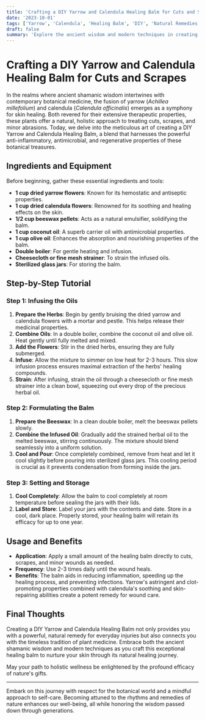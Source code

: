 ```yaml
---
title: 'Crafting a DIY Yarrow and Calendula Healing Balm for Cuts and Scrapes'
date: '2023-10-01'
tags: ['Yarrow', 'Calendula', 'Healing Balm', 'DIY', 'Natural Remedies']
draft: false
summary: 'Explore the ancient wisdom and modern techniques in creating a powerful DIY healing balm using yarrow and calendula to aid in cuts and scrapes recovery.'
---
```


# Crafting a DIY Yarrow and Calendula Healing Balm for Cuts and Scrapes

In the realms where ancient shamanic wisdom intertwines with contemporary botanical medicine, the fusion of yarrow (_Achillea millefolium_) and calendula (_Calendula officinalis_) emerges as a symphony for skin healing. Both revered for their extensive therapeutic properties, these plants offer a natural, holistic approach to treating cuts, scrapes, and minor abrasions. Today, we delve into the meticulous art of creating a DIY Yarrow and Calendula Healing Balm, a blend that harnesses the powerful anti-inflammatory, antimicrobial, and regenerative properties of these botanical treasures.

## Ingredients and Equipment

Before beginning, gather these essential ingredients and tools:

- **1 cup dried yarrow flowers**: Known for its hemostatic and antiseptic properties.
- **1 cup dried calendula flowers**: Renowned for its soothing and healing effects on the skin.
- **1/2 cup beeswax pellets**: Acts as a natural emulsifier, solidifying the balm.
- **1 cup coconut oil**: A superb carrier oil with antimicrobial properties.
- **1 cup olive oil**: Enhances the absorption and nourishing properties of the balm.
- **Double boiler**: For gentle heating and infusion.
- **Cheesecloth or fine mesh strainer**: To strain the infused oils.
- **Sterilized glass jars**: For storing the balm.

## Step-by-Step Tutorial

### Step 1: Infusing the Oils

1. **Prepare the Herbs**: Begin by gently bruising the dried yarrow and calendula flowers with a mortar and pestle. This helps release their medicinal properties.
2. **Combine Oils**: In a double boiler, combine the coconut oil and olive oil. Heat gently until fully melted and mixed.
3. **Add the Flowers**: Stir in the dried herbs, ensuring they are fully submerged.
4. **Infuse**: Allow the mixture to simmer on low heat for 2-3 hours. This slow infusion process ensures maximal extraction of the herbs' healing compounds.
5. **Strain**: After infusing, strain the oil through a cheesecloth or fine mesh strainer into a clean bowl, squeezing out every drop of the precious herbal oil.

### Step 2: Formulating the Balm

1. **Prepare the Beeswax**: In a clean double boiler, melt the beeswax pellets slowly.
2. **Combine the Infused Oil**: Gradually add the strained herbal oil to the melted beeswax, stirring continuously. The mixture should blend seamlessly into a uniform solution.
3. **Cool and Pour**: Once completely combined, remove from heat and let it cool slightly before pouring into sterilized glass jars. This cooling period is crucial as it prevents condensation from forming inside the jars.

### Step 3: Setting and Storage

1. **Cool Completely**: Allow the balm to cool completely at room temperature before sealing the jars with their lids.
2. **Label and Store**: Label your jars with the contents and date. Store in a cool, dark place. Properly stored, your healing balm will retain its efficacy for up to one year.

## Usage and Benefits

- **Application**: Apply a small amount of the healing balm directly to cuts, scrapes, and minor wounds as needed.
- **Frequency**: Use 2-3 times daily until the wound heals.
- **Benefits**: The balm aids in reducing inflammation, speeding up the healing process, and preventing infections. Yarrow's astringent and clot-promoting properties combined with calendula's soothing and skin-repairing abilities create a potent remedy for wound care.

## Final Thoughts

Creating a DIY Yarrow and Calendula Healing Balm not only provides you with a powerful, natural remedy for everyday injuries but also connects you with the timeless tradition of plant medicine. Embrace both the ancient shamanic wisdom and modern techniques as you craft this exceptional healing balm to nurture your skin through its natural healing journey.

May your path to holistic wellness be enlightened by the profound efficacy of nature's gifts.

---

Embark on this journey with respect for the botanical world and a mindful approach to self-care. Becoming attuned to the rhythms and remedies of nature enhances our well-being, all while honoring the wisdom passed down through generations.